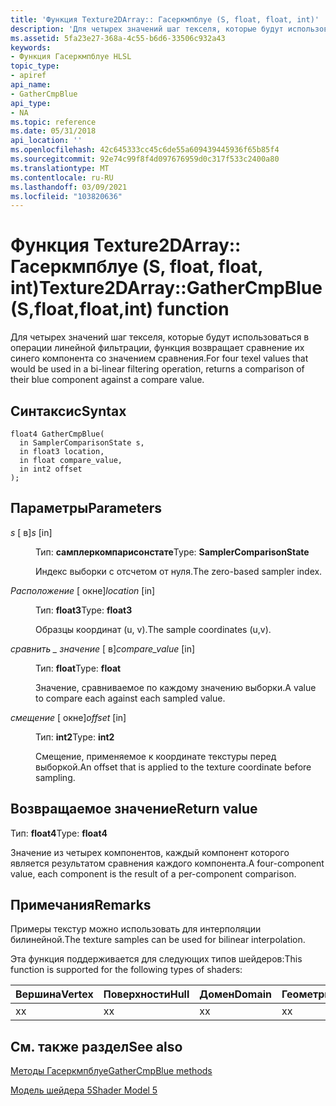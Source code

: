 ```yaml
---
title: 'Функция Texture2DArray:: Гасеркмпблуе (S, float, float, int)'
description: 'Для четырех значений шаг текселя, которые будут использоваться в операции линейной фильтрации, функция возвращает сравнение их синего компонента со значением сравнения. | Функция Texture2DArray:: Гасеркмпблуе (S, float, float, int)'
ms.assetid: 5fa23e27-368a-4c55-b6d6-33506c932a43
keywords:
- Функция Гасеркмпблуе HLSL
topic_type:
- apiref
api_name:
- GatherCmpBlue
api_type:
- NA
ms.topic: reference
ms.date: 05/31/2018
api_location: ''
ms.openlocfilehash: 42c645333cc45c6de55a609439445936f65b85f4
ms.sourcegitcommit: 92e74c99f8f4d097676959d0c317f533c2400a80
ms.translationtype: MT
ms.contentlocale: ru-RU
ms.lasthandoff: 03/09/2021
ms.locfileid: "103820636"
---
```

# <a name="texture2darraygathercmpbluesfloatfloatint-function"></a><span data-ttu-id="5c5d8-105">Функция Texture2DArray:: Гасеркмпблуе (S, float, float, int)</span><span class="sxs-lookup"><span data-stu-id="5c5d8-105">Texture2DArray::GatherCmpBlue(S,float,float,int) function</span></span>

<span data-ttu-id="5c5d8-106">Для четырех значений шаг текселя, которые будут использоваться в операции линейной фильтрации, функция возвращает сравнение их синего компонента со значением сравнения.</span><span class="sxs-lookup"><span data-stu-id="5c5d8-106">For four texel values that would be used in a bi-linear filtering operation, returns a comparison of their blue component against a compare value.</span></span>

## <a name="syntax"></a><span data-ttu-id="5c5d8-107">Синтаксис</span><span class="sxs-lookup"><span data-stu-id="5c5d8-107">Syntax</span></span>

``` syntax
float4 GatherCmpBlue(
  in SamplerComparisonState s,
  in float3 location,
  in float compare_value,
  in int2 offset
);
```

## <a name="parameters"></a><span data-ttu-id="5c5d8-108">Параметры</span><span class="sxs-lookup"><span data-stu-id="5c5d8-108">Parameters</span></span>

<dl> <dt>

<span data-ttu-id="5c5d8-109">*s* \[ в\]</span><span class="sxs-lookup"><span data-stu-id="5c5d8-109">*s* \[in\]</span></span>
</dt> <dd>

<span data-ttu-id="5c5d8-110">Тип: **самплеркомпарисонстате**</span><span class="sxs-lookup"><span data-stu-id="5c5d8-110">Type: **SamplerComparisonState**</span></span>

<span data-ttu-id="5c5d8-111">Индекс выборки с отсчетом от нуля.</span><span class="sxs-lookup"><span data-stu-id="5c5d8-111">The zero-based sampler index.</span></span>

</dd> <dt>

<span data-ttu-id="5c5d8-112">*Расположение* \[ окне\]</span><span class="sxs-lookup"><span data-stu-id="5c5d8-112">*location* \[in\]</span></span>
</dt> <dd>

<span data-ttu-id="5c5d8-113">Тип: **float3**</span><span class="sxs-lookup"><span data-stu-id="5c5d8-113">Type: **float3**</span></span>

<span data-ttu-id="5c5d8-114">Образцы координат (u, v).</span><span class="sxs-lookup"><span data-stu-id="5c5d8-114">The sample coordinates (u,v).</span></span>

</dd> <dt>

<span data-ttu-id="5c5d8-115">*сравнить \_ значение* \[ в\]</span><span class="sxs-lookup"><span data-stu-id="5c5d8-115">*compare\_value* \[in\]</span></span>
</dt> <dd>

<span data-ttu-id="5c5d8-116">Тип: **float**</span><span class="sxs-lookup"><span data-stu-id="5c5d8-116">Type: **float**</span></span>

<span data-ttu-id="5c5d8-117">Значение, сравниваемое по каждому значению выборки.</span><span class="sxs-lookup"><span data-stu-id="5c5d8-117">A value to compare each against each sampled value.</span></span>

</dd> <dt>

<span data-ttu-id="5c5d8-118">*смещение* \[ окне\]</span><span class="sxs-lookup"><span data-stu-id="5c5d8-118">*offset* \[in\]</span></span>
</dt> <dd>

<span data-ttu-id="5c5d8-119">Тип: **int2**</span><span class="sxs-lookup"><span data-stu-id="5c5d8-119">Type: **int2**</span></span>

<span data-ttu-id="5c5d8-120">Смещение, применяемое к координате текстуры перед выборкой.</span><span class="sxs-lookup"><span data-stu-id="5c5d8-120">An offset that is applied to the texture coordinate before sampling.</span></span>

</dd> </dl>

## <a name="return-value"></a><span data-ttu-id="5c5d8-121">Возвращаемое значение</span><span class="sxs-lookup"><span data-stu-id="5c5d8-121">Return value</span></span>

<span data-ttu-id="5c5d8-122">Тип: **float4**</span><span class="sxs-lookup"><span data-stu-id="5c5d8-122">Type: **float4**</span></span>

<span data-ttu-id="5c5d8-123">Значение из четырех компонентов, каждый компонент которого является результатом сравнения каждого компонента.</span><span class="sxs-lookup"><span data-stu-id="5c5d8-123">A four-component value, each component is the result of a per-component comparison.</span></span>

## <a name="remarks"></a><span data-ttu-id="5c5d8-124">Примечания</span><span class="sxs-lookup"><span data-stu-id="5c5d8-124">Remarks</span></span>

<span data-ttu-id="5c5d8-125">Примеры текстур можно использовать для интерполяции билинейной.</span><span class="sxs-lookup"><span data-stu-id="5c5d8-125">The texture samples can be used for bilinear interpolation.</span></span>

<span data-ttu-id="5c5d8-126">Эта функция поддерживается для следующих типов шейдеров:</span><span class="sxs-lookup"><span data-stu-id="5c5d8-126">This function is supported for the following types of shaders:</span></span>



| <span data-ttu-id="5c5d8-127">Вершина</span><span class="sxs-lookup"><span data-stu-id="5c5d8-127">Vertex</span></span> | <span data-ttu-id="5c5d8-128">Поверхности</span><span class="sxs-lookup"><span data-stu-id="5c5d8-128">Hull</span></span> | <span data-ttu-id="5c5d8-129">Домен</span><span class="sxs-lookup"><span data-stu-id="5c5d8-129">Domain</span></span> | <span data-ttu-id="5c5d8-130">Геометрия</span><span class="sxs-lookup"><span data-stu-id="5c5d8-130">Geometry</span></span> | <span data-ttu-id="5c5d8-131">Пиксель</span><span class="sxs-lookup"><span data-stu-id="5c5d8-131">Pixel</span></span> | <span data-ttu-id="5c5d8-132">Вычисления</span><span class="sxs-lookup"><span data-stu-id="5c5d8-132">Compute</span></span> |
|--------|------|--------|----------|-------|---------|
| <span data-ttu-id="5c5d8-133">x</span><span class="sxs-lookup"><span data-stu-id="5c5d8-133">x</span></span>      | <span data-ttu-id="5c5d8-134">x</span><span class="sxs-lookup"><span data-stu-id="5c5d8-134">x</span></span>    | <span data-ttu-id="5c5d8-135">x</span><span class="sxs-lookup"><span data-stu-id="5c5d8-135">x</span></span>      | <span data-ttu-id="5c5d8-136">x</span><span class="sxs-lookup"><span data-stu-id="5c5d8-136">x</span></span>        | <span data-ttu-id="5c5d8-137">x</span><span class="sxs-lookup"><span data-stu-id="5c5d8-137">x</span></span>     | <span data-ttu-id="5c5d8-138">x</span><span class="sxs-lookup"><span data-stu-id="5c5d8-138">x</span></span>       |



 

## <a name="see-also"></a><span data-ttu-id="5c5d8-139">См. также раздел</span><span class="sxs-lookup"><span data-stu-id="5c5d8-139">See also</span></span>

<dl> <dt>

[<span data-ttu-id="5c5d8-140">Методы Гасеркмпблуе</span><span class="sxs-lookup"><span data-stu-id="5c5d8-140">GatherCmpBlue methods</span></span>](texture2darray-gathercmpblue.md)
</dt> <dt>

[<span data-ttu-id="5c5d8-141">Модель шейдера 5</span><span class="sxs-lookup"><span data-stu-id="5c5d8-141">Shader Model 5</span></span>](d3d11-graphics-reference-sm5.md)
</dt> </dl>

 

 




